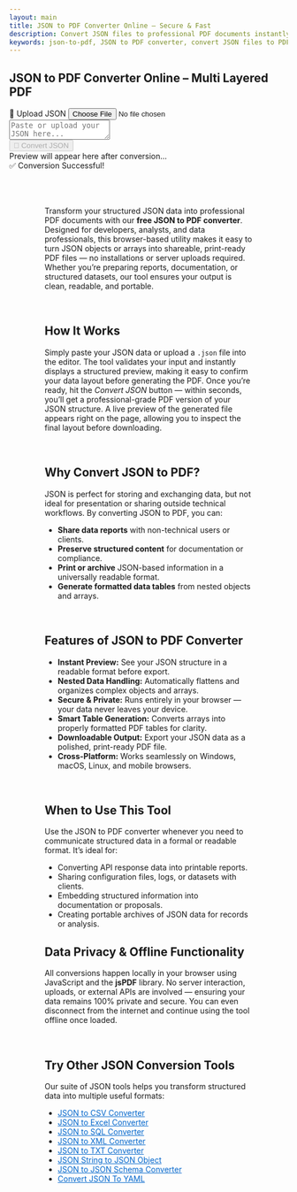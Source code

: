 ```yaml
---
layout: main
title: JSON to PDF Converter Online – Secure & Fast
description: Convert JSON files to professional PDF documents instantly. Our free, browser-based tool creates clean, shareable PDFs from JSON — offline.
keywords: json-to-pdf, JSON to PDF converter, convert JSON files to PDF, online JSON to PDF tool, free JSON to PDF
---
```


<script src="https://code.jquery.com/jquery-3.6.0.min.js"></script>
<script src="https://cdn.jsdelivr.net/npm/jsonview@1.2.0/dist/jquery.jsonview.min.js"></script>
<link href="https://cdn.jsdelivr.net/npm/jsonview@1.2.0/dist/jquery.jsonview.min.css" rel="stylesheet">
<script src="https://cdnjs.cloudflare.com/ajax/libs/jspdf/2.5.1/jspdf.umd.min.js"></script>
<script src="https://cdnjs.cloudflare.com/ajax/libs/jspdf-autotable/3.5.26/jspdf.plugin.autotable.min.js"></script>

<section>  <h1>JSON to PDF Converter Online – Multi Layered PDF</h1> </section>

<div class="jsonx-container">
  <!-- Top Panel -->
  <div class="jsonx-panel">
    <div class="jsonx-pane-container">
      <!-- Left JSON Editor Pane -->
      <div class="jsonx-pane">
        <div class="jsonx-header" style="justify-content: space-between;">
          <div class="jsonx-title"></div>
          <label class="jsonx-btn jsonx-upload-label" id="uploadBtnJson">
            📂 Upload JSON
            <input id="fileInputJson" type="file" accept=".json,application/json">
          </label>
        </div>
        <textarea id="jsonInputEditor" class="jsonx-editor" placeholder="Paste or upload your JSON here..."></textarea>
      </div>
      <!-- Right Preview + Convert Pane -->
      <div class="jsonx-pane">
        <div class="jsonx-header" style="justify-content: space-between;">
          <div class="jsonx-title"></div>
          <button class="jsonx-btn primary" id="convertBtnJson" disabled>🔄 Convert JSON</button>
        </div>
        <div id="jsonPreviewArea" class="jsonx-preview">
          <div class="jsonx-placeholder">Preview will appear here after conversion...</div>
        </div>
      </div>
    </div>
  </div>
</div>
<div id="convertedFile"></div>
   <!-- CSV/Text Output Section (repurposed for Excel) -->
 <div class="jsonx-container">
    <div class="jsonx-panel" id="outputPanel">
      <div id="pdfPreview" style="max-height: 19rem;" ></div>
    </div>
  </div>
<!-- Toast -->
<div id="toastJson" class="jsonx-toast">✅ Conversion Successful!</div>


<script src="/assets/js/json-to-pdf.js"></script>

<div style="margin: 4rem;">

<p>
Transform your structured JSON data into professional PDF documents with our <strong>free JSON to PDF converter</strong>. Designed for developers, analysts, and data professionals, this browser-based utility makes it easy to turn JSON objects or arrays into shareable, print-ready PDF files — no installations or server uploads required. Whether you’re preparing reports, documentation, or structured datasets, our tool ensures your output is clean, readable, and portable.
</p>
<br>
<h2>How It Works</h2>
<p>
Simply paste your JSON data or upload a <code>.json</code> file into the editor. The tool validates your input and instantly displays a structured preview, making it easy to confirm your data layout before generating the PDF. Once you’re ready, hit the <em>Convert JSON</em> button — within seconds, you’ll get a professional-grade PDF version of your JSON structure. A live preview of the generated file appears right on the page, allowing you to inspect the final layout before downloading.
</p>
<br>
<h2>Why Convert JSON to PDF?</h2>
<p>
JSON is perfect for storing and exchanging data, but not ideal for presentation or sharing outside technical workflows. By converting JSON to PDF, you can:
</p>
<ul>
  <li><strong>Share data reports</strong> with non-technical users or clients.</li>
  <li><strong>Preserve structured content</strong> for documentation or compliance.</li>
  <li><strong>Print or archive</strong> JSON-based information in a universally readable format.</li>
  <li><strong>Generate formatted data tables</strong> from nested objects and arrays.</li>
</ul>
<br>
<h2>Features of JSON to PDF Converter</h2>
<ul>
  <li><strong>Instant Preview:</strong> See your JSON structure in a readable format before export.</li>
  <li><strong>Nested Data Handling:</strong> Automatically flattens and organizes complex objects and arrays.</li>
  <li><strong>Secure & Private:</strong> Runs entirely in your browser — your data never leaves your device.</li>
  <li><strong>Smart Table Generation:</strong> Converts arrays into properly formatted PDF tables for clarity.</li>
  <li><strong>Downloadable Output:</strong> Export your JSON data as a polished, print-ready PDF file.</li>
  <li><strong>Cross-Platform:</strong> Works seamlessly on Windows, macOS, Linux, and mobile browsers.</li>
</ul>
<br>
<h2>When to Use This Tool</h2>
<p>
Use the JSON to PDF converter whenever you need to communicate structured data in a formal or readable format. It’s ideal for:
</p>
<ul>
  <li>Converting API response data into printable reports.</li>
  <li>Sharing configuration files, logs, or datasets with clients.</li>
  <li>Embedding structured information into documentation or proposals.</li>
  <li>Creating portable archives of JSON data for records or analysis.</li>
</ul>

<h2>Data Privacy & Offline Functionality</h2>
<p>
All conversions happen locally in your browser using JavaScript and the <strong>jsPDF</strong> library. No server interaction, uploads, or external APIs are involved — ensuring your data remains 100% private and secure. You can even disconnect from the internet and continue using the tool offline once loaded.
</p>
<br>
<h2>Try Other JSON Conversion Tools</h2>
<p>
Our suite of JSON tools helps you transform structured data into multiple useful formats:
</p>
<ul>
  <li><a href="/json-to-csv" style="color:#0066cc;text-decoration:underline;">JSON to CSV Converter</a></li>
  <li><a href="/json-to-excel" style="color:#0066cc;text-decoration:underline;">JSON to Excel Converter</a></li>
  <li><a href="/json-to-sql" style="color:#0066cc;text-decoration:underline;">JSON to SQL Converter</a></li>
  <li><a href="/json-to-xml" style="color:#0066cc;text-decoration:underline;">JSON to XML Converter</a></li>
  <li><a href="/json-to-txt" style="color:#0066cc;text-decoration:underline;">JSON to TXT Converter</a></li>
  <li><a href="/json-string-to-json-object" style="color:#0066cc;text-decoration:underline;">JSON String to JSON Object</a></li>
  <li><a href="/json-to-json-schema" style="color:#0066cc;text-decoration:underline;">JSON to JSON Schema Converter</a></li>
  <li><a href="json-to-yaml" style="color:#0066cc; text-decoration:underline;">Convert JSON To YAML</a></li>  
</ul>

</div>

<script type="application/ld+json">
{
  "@context": "https://schema.org",
  "@type": "WebApplication",
  "name": "JSON to PDF Converter",
  "alternateName": "Convert JSON to PDF Online",
  "operatingSystem": "Any",
  "applicationCategory": "UtilityApplication",
  "applicationSubCategory": "File Conversion",
  "description": "Convert JSON data to professional, well-formatted PDF files instantly. This free, browser-based tool securely transforms your JSON into printable PDF tables — works offline and requires no uploads.",
  "url": "https://smallsuggestions.com/json-to-pdf",
  "image": "https://smallsuggestions.com/assets/img/smallsuggestions.webp",
  "creator": {
    "@type": "Organization",
    "name": "Small Suggestions",
    "url": "https://smallsuggestions.com"
  },
  "featureList": [
    "Instantly convert JSON to structured PDF documents",
    "Smart table generation for nested JSON arrays",
    "Offline browser-based conversion (no server uploads)",
    "Real-time JSON validation and preview",
    "Secure and free to use on all devices"
  ],
  "offers": {
    "@type": "Offer",
    "price": "0",
    "priceCurrency": "USD",
    "category": "Free"
  },
  "softwareVersion": "1.0.0",
  "browserRequirements": "Works on all JavaScript-enabled browsers",
  "permissions": "No internet or server access required",
  "inLanguage": "en",
  "about": {
    "@type": "Thing",
    "name": "JSON to PDF Conversion",
    "sameAs": [
      "https://en.wikipedia.org/wiki/JSON",
      "https://en.wikipedia.org/wiki/PDF",
       "https://smallsuggestions.com/json-to-html",
    "https://smallsuggestions.com/json-to-xml",
    "https://smallsuggestions.com/json-to-csv",
    "https://smallsuggestions.com/json-to-xlsx",
    "https://smallsuggestions.com/json-to-sql"
    ]
  }
}
</script>

<script type="application/ld+json">
{
  "@context": "https://schema.org",
  "@type": "Action",
  "@id": "#convertJsonToPdf",
  "name": "Convert JSON to PDF",
  "description": "Free online JSON to PDF converter that formats your data into structured, shareable PDF files instantly and securely.",
  "actionStatus": "PotentialActionStatus",
  "object": {
    "@type": "Dataset",
    "name": "JSON Data",
    "description": "User-provided JSON structure used for PDF generation."
  },
  "result": {
    "@type": "MediaObject",
    "name": "Generated PDF Document",
    "description": "Printable PDF file created from JSON input with preserved data structure."
  },
  "target": {
    "@type": "EntryPoint",
    "urlTemplate": "https://smallsuggestions.com/json-to-pdf",
    "actionPlatform": [
      "https://schema.org/DesktopWebPlatform",
      "https://schema.org/MobileWebPlatform"
    ]
  }
}
</script>

<script type="application/ld+json">
{
  "@context": "https://schema.org",
  "@graph": [
    {
      "@type": "Dataset",
      "@id": "#inputJsonDataset",
      "name": "JSON Data Input",
      "description": "Structured JSON data uploaded or pasted by the user for PDF conversion.",
      "keywords": ["JSON", "Data Conversion", "PDF Generator", "JavaScript Object Notation"],
      "license": "https://creativecommons.org/licenses/by/4.0/",
      "creator": { "@type": "Organization", "name": "Small Suggestions" }
    },
    {
      "@type": "MediaObject",
      "@id": "#outputPdfFile",
      "name": "Generated PDF File",
      "description": "PDF file generated from JSON data with table formatting and nested object rendering.",
      "encodingFormat": "application/pdf",
      "keywords": ["PDF", "Data Export", "JSON Converter", "Offline Tool"],
      "license": "https://creativecommons.org/licenses/by/4.0/",
      "creator": { "@type": "Organization", "name": "Small Suggestions" }
    }
  ]
}
</script>

<script type="application/ld+json">
{
  "@context": "https://schema.org",
  "@type": "HowTo",
  "name": "How to Convert JSON to PDF",
  "description": "Follow these simple steps to generate a PDF from your JSON data using our free converter.",
  "step": [
    {
      "@type": "HowToStep",
      "position": 1,
      "name": "Upload or Paste JSON",
      "text": "Click 'Upload JSON' or paste your data into the editor box."
    },
    {
      "@type": "HowToStep",
      "position": 2,
      "name": "Preview Your JSON",
      "text": "The tool automatically validates and displays your JSON data for review."
    },
    {
      "@type": "HowToStep",
      "position": 3,
      "name": "Convert to PDF",
      "text": "Click 'Convert JSON' to generate your structured PDF document instantly."
    },
    {
      "@type": "HowToStep",
      "position": 4,
      "name": "Download PDF",
      "text": "Your generated PDF appears in the preview section, ready for download."
    }
  ]
}
</script>

<script type="application/ld+json">
{
  "@context": "https://schema.org",
  "@type": "ItemList",
  "name": "Related JSON Conversion Tools",
  "itemListOrder": "Ascending",
  "itemListElement": [
    { "@type": "ListItem", "position": 1, "name": "Convert JSON to HTML", "url": "https://smallsuggestions.com/json-to-html" },
    { "@type": "ListItem", "position": 2, "name": "Convert JSON to XML", "url": "https://smallsuggestions.com/json-to-xml" },
    { "@type": "ListItem", "position": 3, "name": "Convert JSON to CSV", "url": "https://smallsuggestions.com/json-to-csv" },
    { "@type": "ListItem", "position": 4, "name": "Convert JSON to XLSX", "url": "https://smallsuggestions.com/json-to-xlsx" },
    { "@type": "ListItem", "position": 5, "name": "Convert JSON to SQL", "url": "https://smallsuggestions.com/json-to-sql" }
  ]
}
</script>

<script type="application/ld+json">
{
  "@context": "https://schema.org",
  "@type": "FAQPage",
  "mainEntity": [
    {
      "@type": "Question",
      "name": "Is the JSON to PDF converter free?",
      "acceptedAnswer": { "@type": "Answer", "text": "Yes, this tool is completely free and works directly in your browser without registration." }
    },
    {
      "@type": "Question",
      "name": "Does it upload my JSON data online?",
      "acceptedAnswer": { "@type": "Answer", "text": "No, all processing happens locally in your browser. Your JSON data never leaves your device." }
    },
    {
      "@type": "Question",
      "name": "Can it handle nested JSON objects and arrays?",
      "acceptedAnswer": { "@type": "Answer", "text": "Yes, it intelligently flattens and renders nested structures into readable tables inside the PDF." }
    },
    {
      "@type": "Question",
      "name": "Do I need to install any software?",
      "acceptedAnswer": { "@type": "Answer", "text": "No installation needed — the converter runs directly in your browser." }
    },
    {
      "@type": "Question",
      "name": "Can I preview before downloading the PDF?",
      "acceptedAnswer": { "@type": "Answer", "text": "Yes, a live PDF preview is shown instantly after conversion for review." }
    },
    {
      "@type": "Question",
      "name": "Is it safe to use this converter?",
      "acceptedAnswer": { "@type": "Answer", "text": "Absolutely. It runs offline, ensuring complete privacy and data security." }
    },
    {
      "@type": "Question",
      "name": "Can I use this tool on mobile devices?",
      "acceptedAnswer": { "@type": "Answer", "text": "Yes, it works seamlessly across all modern mobile and desktop browsers." }
    }
  ]
}
</script>

